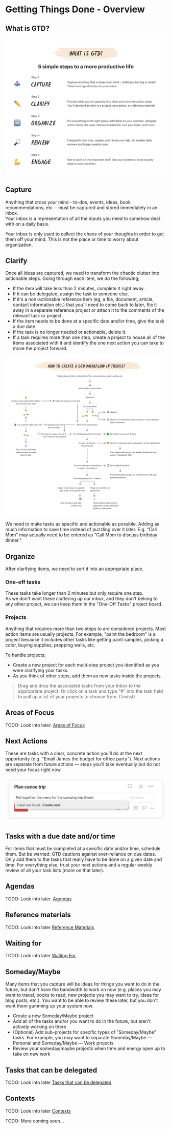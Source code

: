 # Getting Things Done - Overview

## What is GTD?

![GTD Overview](assets/images/getting-things-done/overview.jpeg)

## Capture

Anything that cross your mind - to-dos, events, ideas, book recommendations, etc. - must be captured and stored immediately in an inbox.  
Your inbox is a representation of all the inputs you need to somehow deal with on a daily basis.  

Your inbox is only used to collect the chaos of your thoughts in order to get them off your mind. This is not the place or time to worry about organization.  

## Clarify

Once all ideas are captured, we need to transform the chaotic clutter into actionable steps. Going through each item, we do the following;

- If the item will take less than 2 minutes, complete it right away.
- If it can be delegated, assign the task to someone else.
- If it's a non-actionable reference item (eg, a file, document, article, contact information etc.) that you'll need to come back to later, file it away in a separate reference project or attach it to the comments of the relevant task or project.
- If the item needs to be done at a specific date and/or time, give the task a due date.
- If the task is no longer needed or actionable, delete it.
- If a task requires more than one step, create a project to house all of the items associated with it and identify the one next action you can take to move the project forward.

![GTD Workflow](assets/images/getting-things-done/workflow-flowchart.jpeg)

We need to make tasks as specific and actionable as possible. Adding as much information to save time instead of puzzling over it later. E.g. “Call Mom” may actually need to be entered as “Call Mom to discuss birthday dinner.”

## Organize

After clarifying items, we need to sort it into an appropriate place.

### One-off tasks

These tasks take longer than 2 minutes but only require one step.  
As we don't want these cluttering up our inbox, and they don't belong to any other project, we can keep them in the "One-Off Tasks" project board.  

### Projects

Anything that requires more than two steps to are considered projects. Most action items are usually projects. For example, "paint the bedroom" is a project because it includes other tasks like getting paint samples, picking a color, buying supplies, prepping walls, etc.  

To handle projects;

- Create a new project for each multi-step project you identified as you were clarifying your tasks.  
- As you think of other steps, add them as new tasks inside the projects.

> Drag and drop the associated tasks from your Inbox to the appropriate project. Or click on a task and type "#" into the task field to pull up a list of your projects to choose from. (Todist)

## Areas of Focus

TODO: Look into later.
[Areas of Focus](https://todoist.com/productivity-methods/getting-things-done#areas-of-focus)

## Next Actions

These are tasks with a clear, concrete action you’ll do at the next opportunity (e.g. "Email James the budget for office party"). Next actions are separate from future actions — steps you'll take eventually but do not need your focus right now.

![Create a new @next label](assets/images/getting-things-done/new-label.png)

## Tasks with a due date and/or time

For items that must be completed at a specific date and/or time, schedule them. But be warned: GTD cautions against over-reliance on due dates. Only add them to the tasks that really have to be done on a given date and time. For everything else, trust your next actions and a regular weekly review of all your task lists (more on that later).  

## Agendas

TODO: Look into later.
[Agendas](https://todoist.com/productivity-methods/getting-things-done#agendas)  

## Reference materials

TODO: Look into later
[Reference Materials](https://todoist.com/productivity-methods/getting-things-done#reference-materials)  

## Waiting for

TODO: Look into later
[Waiting For](https://todoist.com/productivity-methods/getting-things-done#waiting-for)  

## Someday/Maybe

Many items that you capture will be ideas for things you want to do in the future, but don't have the bandwidth to work on now (e.g. places you may want to travel, books to read, new projects you may want to try, ideas for blog posts, etc.). You want to be able to review these later, but you don't want them gumming up your system now.  

- Create a new Someday/Maybe project
- Add all of the tasks and/or you want to do in the future, but aren't actively working on there
- (Optional) Add sub-projects for specific types of "Someday/Maybe" tasks. For example, you may want to separate Someday/Maybe — Personal and Someday/Maybe — Work projects
- Review your someday/maybe projects when time and energy open up to take on new work

## Tasks that can be delegated

TODO: Look into later
[Tasks that can be delegated](https://todoist.com/productivity-methods/getting-things-done#tasks-that-can-be-delegated)

## Contexts

TODO: Look into later
[Contexts](https://todoist.com/productivity-methods/getting-things-done#contexts)

TODO: More coming soon...
